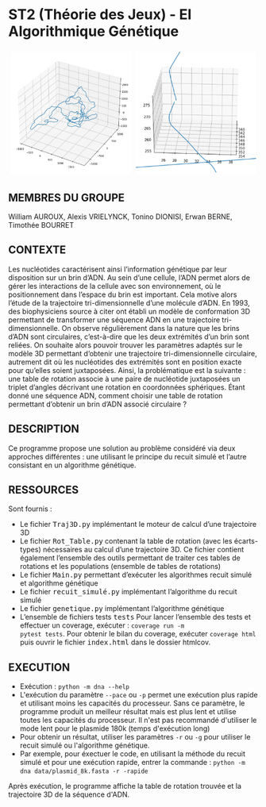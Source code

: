 # ST2 (Théorie des Jeux) - EI Algorithmique Génétique

<div style="display: flex;">
  <img src="visuels/Best_AG_results.jpg" alt="Image 1" style="flex: 40%; padding: 5px;width: 200px;">
  <img src="visuels/Zoomed_Best_Results.png" alt="Image 2" style="flex: 40%; padding: 5px;width: 200px;">
</div>


## MEMBRES DU GROUPE

William AUROUX,
Alexis VRIELYNCK,
Tonino DIONISI,
Erwan BERNE,
Timothée BOURRET

## CONTEXTE
Les nucléotides caractérisent ainsi l’information génétique par leur disposition sur un brin d’ADN. Au sein
d’une cellule, l’ADN permet alors de gérer les interactions de la cellule avec son environnement, où le positionnement dans l’espace du brin est important. Cela motive alors l’étude de la trajectoire tri-dimensionnelle d’une
molécule d’ADN. En 1993, des biophysiciens source à citer ont établi un modèle de conformation 3D permettant
de transformer une séquence ADN en une trajectoire tri-dimensionnelle.
On observe régulièrement dans la nature que les brins d’ADN sont circulaires, c’est-à-dire que les deux
extrémités d’un brin sont reliées. On souhaite alors pouvoir trouver les paramètres adaptés sur le modèle 3D
permettant d’obtenir une trajectoire tri-dimensionnelle circulaire, autrement dit où les nucléotides des extrémités
sont en position exacte pour qu’elles soient juxtaposées.
Ainsi, la problématique est la suivante : une table de rotation associe à une paire de nucléotide juxtaposées un triplet d’angles décrivant une rotation en coordonnées sphériques. Étant donné une séquence ADN, comment choisir une table de rotation permettant d’obtenir un brin d’ADN associé circulaire ? 

## DESCRIPTION
Ce programme propose une solution au problème considéré via deux approches différentes : une utilisant le principe du recuit simulé et l’autre consistant en un algorithme génétique.


## RESSOURCES
Sont fournis :

- Le fichier <tt>Traj3D.py</tt> implémentant le moteur de calcul d’une trajectoire 3D
- Le fichier <tt>Rot_Table.py</tt> contenant la table de rotation (avec les écarts-types) nécessaires au calcul d’une trajectoire 3D. Ce fichier contient également l’ensemble des outils permettant de traiter ces tables de rotations et les populations (ensemble de tables de rotations)
- Le fichier <tt>Main.py</tt> permettant d’exécuter les algorithmes recuit simulé et algorithme génétique
- Le fichier <tt>recuit_simulé.py</tt> implémentant l’algorithme du recuit simulé
- Le fichier <tt>genetique.py</tt> implémentant l’algorithme génétique
- L’ensemble de fichiers tests <tt>tests</tt>
Pour lancer l’ensemble des tests et effectuer un coverage, exécuter : <code>coverage run -m pytest tests</code>. 
Pour obtenir le bilan du coverage, exécuter <code>coverage html</code> puis ouvrir le fichier <tt>index.html</tt> dans le dossier htmlcov.


## EXECUTION
- Exécution : <code>python -m dna --help</code>
- L'exécution du paramètre <code>--pace</code> ou <code>-p</code> permet une exécution plus rapide et utilisant moins les capacités du processeur. Sans ce paramètre, le programme produit un meilleur résultat mais est plus lent et utilise toutes les capacités du processeur. Il n'est pas recommandé d'utiliser le mode lent pour le plasmide 180k (temps d'exécution long)
- Pour obtenir un résultat, utiliser les paramètres <code>-r</code> ou <code>-g</code> pour utiliser le recuit simulé ou l'algorithme génétique.
- Par exemple, pour éxectuer le code, en utilisant la méthode du recuit simulé et pour une exécution rapide, entrer la commande : <code>python -m dna data/plasmid_8k.fasta -r -rapide</code>

Après exécution, le programme affiche la table de rotation trouvée et la trajectoire 3D de la séquence d'ADN.
